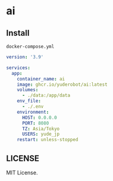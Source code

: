 # ai

## Install
`docker-compose.yml`
```yml
version: '3.9'

services:
  app:
    container_name: ai
    image: ghcr.io/yuderobot/ai:latest
    volumes:
      - ./data:/app/data
    env_file:
      - ./.env
    environment:
      HOST: 0.0.0.0
      PORT: 8080
      TZ: Asia/Tokyo
      USERS: yude_jp
    restart: unless-stopped
```

## LICENSE
MIT License.
